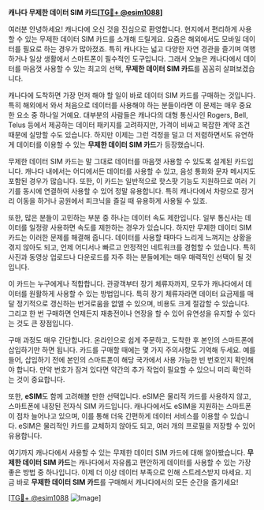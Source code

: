 **캐나다 무제한 데이터 SIM 카드[[TG💪+ @esim1088](https://t.me/s/esim1088)]**

여러분 안녕하세요! 캐나다에 오신 것을 진심으로 환영합니다. 현지에서 편리하게 사용할 수 있는 무제한 데이터 SIM 카드를 소개해 드릴게요. 요즘은 해외에서도 모바일 데이터를 필요로 하는 경우가 많아졌죠. 특히 캐나다는 넓고 다양한 자연 경관을 즐기며 여행하거나 일상 생활에서 스마트폰이 필수적인 도구입니다. 그래서 오늘은 캐나다에서 데이터를 마음껏 사용할 수 있는 최고의 선택, **무제한 데이터 SIM 카드**를 꼼꼼히 살펴보겠습니다.

캐나다에 도착하면 가장 먼저 해야 할 일이 바로 데이터 SIM 카드를 구매하는 것입니다. 특히 해외에서 와서 처음으로 데이터를 사용해야 하는 분들이라면 이 문제는 매우 중요한 요소 중 하나일 거예요. 대부분의 사람들은 캐나다의 대형 통신사인 Rogers, Bell, Telus 등에서 제공하는 데이터 패키지를 고려하지만, 가격이 비싸고 복잡한 계약 조건 때문에 실망할 수도 있습니다. 하지만 이제는 그런 걱정을 덜고 더 저렴하면서도 유연하게 데이터를 이용할 수 있는 **무제한 데이터 SIM 카드**가 등장했습니다.

무제한 데이터 SIM 카드는 말 그대로 데이터를 마음껏 사용할 수 있도록 설계된 카드입니다. 캐나다 내에서는 어디에서든 데이터를 사용할 수 있고, 음성 통화와 문자 메시지도 포함된 경우가 많습니다. 또한, 이 카드는 일반적으로 핫스팟 기능도 지원하므로 여러 기기를 동시에 연결하여 사용할 수 있어 정말 유용합니다. 특히 캐나다에서 차량으로 장거리 이동을 하거나 공원에서 피크닉을 즐길 때 유용하게 사용될 수 있죠.

또한, 많은 분들이 고민하는 부분 중 하나는 데이터 속도 제한입니다. 일부 통신사는 데이터를 일정량 사용하면 속도를 제한하는 경우가 있습니다. 하지만 무제한 데이터 SIM 카드는 이러한 문제를 해결해 줍니다. 데이터를 사용할 때마다 느리게 느껴지는 상황을 겪지 않아도 되고, 언제 어디서나 빠르고 안정적인 네트워크를 경험할 수 있습니다. 특히 사진과 동영상 업로드나 다운로드를 자주 하는 분들에게는 매우 매력적인 선택이 될 것입니다.

이 카드는 누구에게나 적합합니다. 관광객부터 장기 체류자까지, 모두가 캐나다에서 데이터를 원활하게 사용할 수 있는 방법입니다. 특히 장기 체류자라면 데이터 요금제를 매달 정기적으로 갱신하는 번거로움을 없앨 수 있으며, 비용도 크게 절감할 수 있습니다. 그리고 한 번 구매하면 언제든지 재충전이나 연장을 할 수 있어 유연성을 유지할 수 있다는 것도 큰 장점입니다.

구매 과정도 매우 간단합니다. 온라인으로 쉽게 주문하고, 도착한 후 본인의 스마트폰에 삽입하기만 하면 됩니다. 카드를 구매할 때에는 몇 가지 주의사항도 기억해 두세요. 예를 들어, 삽입하기 전에 본인의 스마트폰이 해당 국가에서 사용 가능한 빈 번호인지 확인해야 합니다. 만약 번호가 잠겨 있다면 약간의 추가 작업이 필요할 수 있으니 미리 확인하는 것이 중요합니다.

또한, **eSIM**도 함께 고려해볼 만한 선택입니다. eSIM은 물리적 카드를 사용하지 않고, 스마트폰에 내장된 전자식 SIM 카드입니다. 캐나다에서도 eSIM을 지원하는 스마트폰이 점차 늘어나고 있으며, 이를 통해 더욱 간편하게 데이터 서비스를 이용할 수 있습니다. eSIM은 물리적인 카드를 교체하지 않아도 되고, 여러 개의 프로필을 저장할 수 있어 유용합니다.

여기까지 캐나다에서 사용할 수 있는 무제한 데이터 SIM 카드에 대해 알아봤습니다. **무제한 데이터 SIM 카드**는 캐나다에서 자유롭고 편안하게 데이터를 사용할 수 있는 가장 좋은 방법 중 하나입니다. 이제 더 이상 데이터 부족으로 인해 스트레스받지 마세요. 지금 바로 **무제한 데이터 SIM 카드**를 구매해서 캐나다에서의 모든 순간을 즐기세요!

[[TG💪+ @esim1088](https://t.me/s/esim1088) ![Image](https://i.postimg.cc/Y0z9fWf4/image.png)]